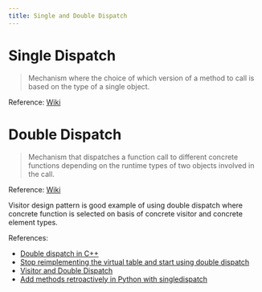 ```yaml
---
title: Single and Double Dispatch
---
```


# Single Dispatch

> Mechanism where the choice of which version of a method to call is based on the type of a single object.

Reference: [Wiki](https://en.wikipedia.org/wiki/Dynamic_dispatch#Single_and_multiple_dispatch)
 
# Double Dispatch

> Mechanism that dispatches a function call to different concrete functions depending on the runtime types of two objects involved in the call.  

Reference: [Wiki](https://en.wikipedia.org/wiki/Double_dispatch)  

Visitor design pattern is good example of using double dispatch where concrete function is selected on basis of concrete visitor and concrete element types.

References:

* [Double dispatch in C++](https://en.wikipedia.org/wiki/Double_dispatch#Double_dispatch_in_C++)
* [Stop reimplementing the virtual table and start using double dispatch](https://gieseanw.wordpress.com/2018/12/29/stop-reimplementing-the-virtual-table-and-start-using-double-dispatch/)
* [Visitor and Double Dispatch](https://refactoring.guru/design-patterns/visitor-double-dispatch)
* [Add methods retroactively in Python with singledispatch](https://opensource.com/article/19/5/python-singledispatch)


